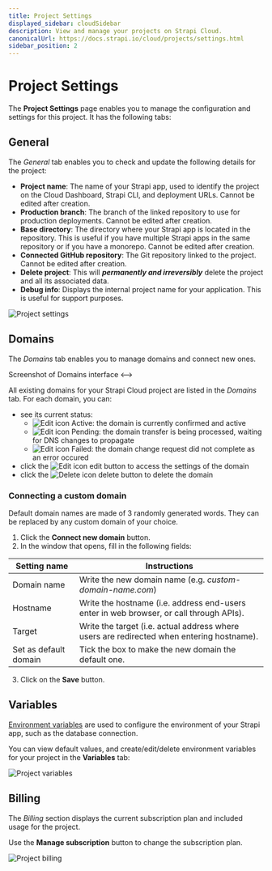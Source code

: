 ```yaml
---
title: Project Settings
displayed_sidebar: cloudSidebar
description: View and manage your projects on Strapi Cloud.
canonicalUrl: https://docs.strapi.io/cloud/projects/settings.html
sidebar_position: 2
---
```


# Project Settings

The **Project Settings** page enables you to manage the configuration and settings for this project. It has the following tabs:

## General

The *General* tab enables you to check and update the following details for the project:

* **Project name**: The name of your Strapi app, used to identify the project on the Cloud Dashboard, Strapi CLI, and deployment URLs. Cannot be edited after creation.
* **Production branch**: The branch of the linked repository to use for production deployments. Cannot be edited after creation.
* **Base directory**: The directory where your Strapi app is located in the repository. This is useful if you have multiple Strapi apps in the same repository or if you have a monorepo. Cannot be edited after creation.
* **Connected GitHub repository**: The Git repository linked to the project. Cannot be edited after creation.
* **Delete project**: This will ***permanently and irreversibly*** delete the project and all its associated data.
* **Debug info**: Displays the internal project name for your application. This is useful for support purposes.

![Project settings](/img/assets/cloud/settings.png)

## Domains

The *Domains* tab enables you to manage domains and connect new ones.

<!--> Screenshot of Domains interface <-->

All existing domains for your Strapi Cloud project are listed in the *Domains* tab. For each domain, you can:

- see its current status:
    - ![Edit icon](/img/assets/icons/CheckCircle.svg) Active: the domain is currently confirmed and active
    - ![Edit icon](/img/assets/icons/Clock.svg) Pending: the domain transfer is being processed, waiting for DNS changes to propagate
    - ![Edit icon](/img/assets/icons/CrossCircle.svg) Failed: the domain change request did not complete as an error occured
- click the ![Edit icon](/img/assets/icons/edit.svg) edit button to access the settings of the domain
- click the ![Delete icon](/img/assets/icons/delete.svg) delete button to delete the domain

### Connecting a custom domain

Default domain names are made of 3 randomly generated words. They can be replaced by any custom domain of your choice.

1. Click the **Connect new domain** button.
2. In the window that opens, fill in the following fields:

| Setting name              | Instructions                                                              |
| ------------------------- | ------------------------------------------------------------------------- |
| Domain name               | Write the new domain name (e.g. *custom-domain-name.com*)                 |
| Hostname                  | Write the hostname (i.e. address end-users enter in web browser, or call through APIs). |
| Target                    | Write the target (i.e. actual address where users are redirected when entering hostname). |
| Set as default domain     | Tick the box to make the new domain the default one.                      |

3. Click on the **Save** button.

## Variables

[Environment variables](../../dev-docs/configurations/environment) are used to configure the environment of your Strapi app, such as the database connection.

You can view default values, and create/edit/delete environment variables for your project in the **Variables** tab:

![Project variables](/img/assets/cloud/settings_variables.png)

## Billing

The *Billing* section displays the current subscription plan and included usage for the project.

Use the **Manage subscription** button to change the subscription plan.

![Project billing](/img/assets/cloud/settings_billing.png)
